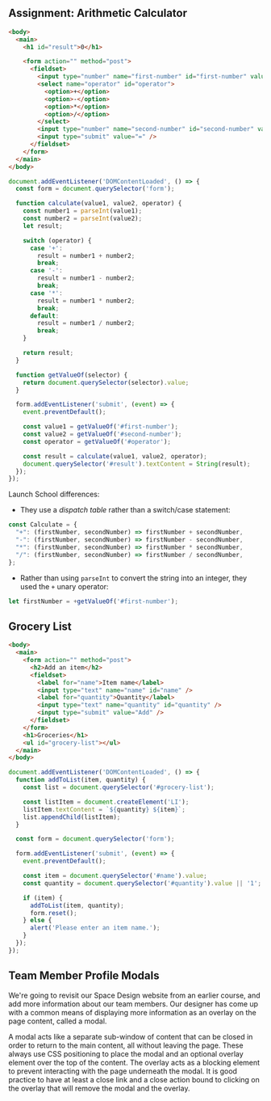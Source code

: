 ## Assignment: Arithmetic Calculator

``` html
<body>
  <main>
    <h1 id="result">0</h1>

    <form action="" method="post">
      <fieldset>
        <input type="number" name="first-number" id="first-number" value="0" />
        <select name="operator" id="operator">
          <option>+</option>
          <option>-</option>
          <option>*</option>
          <option>/</option>
        </select>
        <input type="number" name="second-number" id="second-number" value="0" />
        <input type="submit" value="=" />
      </fieldset>
    </form>
  </main>
</body>
```
``` js
document.addEventListener('DOMContentLoaded', () => {
  const form = document.querySelector('form');

  function calculate(value1, value2, operator) {
    const number1 = parseInt(value1);
    const number2 = parseInt(value2);
    let result;

    switch (operator) {
      case '+':
        result = number1 + number2;
        break;
      case '-':
        result = number1 - number2;
        break;
      case '*':
        result = number1 * number2;
        break;
      default:
        result = number1 / number2;
        break;
    }

    return result;
  }

  function getValueOf(selector) {
    return document.querySelector(selector).value;
  }

  form.addEventListener('submit', (event) => {
    event.preventDefault();

    const value1 = getValueOf('#first-number');
    const value2 = getValueOf('#second-number');
    const operator = getValueOf('#operator');

    const result = calculate(value1, value2, operator);
    document.querySelector('#result').textContent = String(result);
  });
});
```

Launch School differences:
- They use a *dispatch table* rather than a switch/case statement:
``` js
const Calculate = {
  "+": (firstNumber, secondNumber) => firstNumber + secondNumber,
  "-": (firstNumber, secondNumber) => firstNumber - secondNumber,
  "*": (firstNumber, secondNumber) => firstNumber * secondNumber,
  "/": (firstNumber, secondNumber) => firstNumber / secondNumber,
};
```
- Rather than using `parseInt` to convert the string into an integer, they used the `+` unary operator:
``` js
let firstNumber = +getValueOf('#first-number');
```


## Grocery List

``` html
<body>
  <main>
    <form action="" method="post">
      <h2>Add an item</h2>
      <fieldset>
        <label for="name">Item name</label>
        <input type="text" name="name" id="name" />
        <label for="quantity">Quantity</label>
        <input type="text" name="quantity" id="quantity" />
        <input type="submit" value="Add" />
      </fieldset>
    </form>
    <h1>Groceries</h1>
    <ul id="grocery-list"></ul>
  </main>
</body>
```
``` js
document.addEventListener('DOMContentLoaded', () => {
  function addToList(item, quantity) {
    const list = document.querySelector('#grocery-list');

    const listItem = document.createElement('LI');
    listItem.textContent = `${quantity} ${item}`;
    list.appendChild(listItem);
  }

  const form = document.querySelector('form');

  form.addEventListener('submit', (event) => {
    event.preventDefault();

    const item = document.querySelector('#name').value;
    const quantity = document.querySelector('#quantity').value || '1';

    if (item) {
      addToList(item, quantity);
      form.reset();
    } else {
      alert('Please enter an item name.');
    }
  });
});
```


## Team Member Profile Modals

We're going to revisit our Space Design website from an earlier course, and add more information about our team members. Our designer has come up with a common means of displaying more information as an overlay on the page content, called a modal. 

A modal acts like a separate sub-window of content that can be closed in order to return to the main content, all without leaving the page. These always use CSS positioning to place the modal and an optional overlay element over the top of the content. The overlay acts as a blocking element to prevent interacting with the page underneath the modal. It is good practice to have at least a close link and a close action bound to clicking on the overlay that will remove the modal and the overlay.
